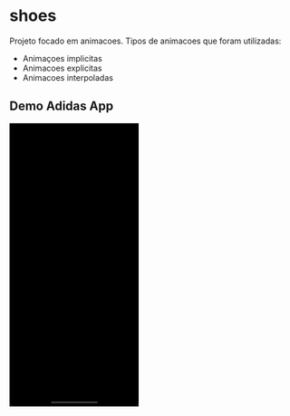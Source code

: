 # shoes

Projeto focado em animacoes. Tipos de animacoes que foram utilizadas:

- Animaçoes implicitas
- Animacoes explicitas
- Animacoes interpoladas

## Demo Adidas App

<img src="adidasApp.gif" height="500">
